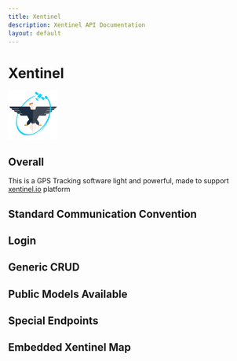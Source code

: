 ```yaml
---
title: Xentinel
description: Xentinel API Documentation
layout: default
---
```

# Xentinel
<img src="/img/xentinel2.png" alt="Xentinel.io" width="100px"/>

## Overall
This is a GPS Tracking software light and powerful, made to support [xentinel.io](https://xentinel.io) platform

## Standard Communication Convention

## Login

## Generic CRUD

## Public Models Available

## Special Endpoints

## Embedded Xentinel Map
